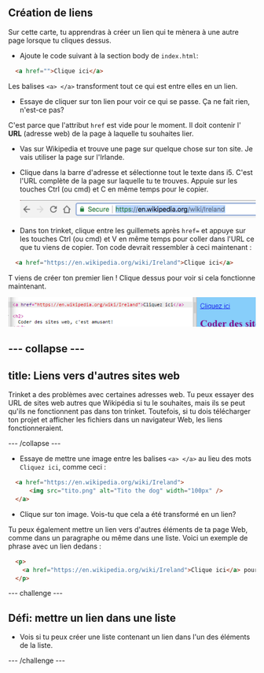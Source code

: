 ## Création de liens

Sur cette carte, tu apprendras à créer un lien qui te mènera à une autre page lorsque tu cliques dessus.

- Ajoute le code suivant à la section body de `index.html`:

```html
  <a href="">Clique ici</a>
```

Les balises `<a> </a>` transforment tout ce qui est entre elles en un lien.

- Essaye de cliquer sur ton lien pour voir ce qui se passe. Ça ne fait rien, n'est-ce pas?

C'est parce que l'attribut `href` est vide pour le moment. Il doit contenir l' **URL** (adresse web) de la page à laquelle tu souhaites lier.

- Vas sur Wikipedia et trouve une page sur quelque chose sur ton site. Je vais utiliser la page sur l'Irlande.

- Clique dans la barre d'adresse et sélectionne tout le texte dans i5. C'est l'URL complète de la page sur laquelle tu te trouves. Appuie sur les touches <kdb>Ctrl</kdb> (ou <kdb>cmd</kdb>) et <kdb>C</kdb> en même temps pour le copier.
    
    ![URL dans la barre d'adresse](images/AddressBarURL.png)

- Dans ton trinket, clique entre les guillemets après `href=` et appuye sur les touches <kdb>Ctrl</kdb> (ou <kdb>cmd</kdb>) et <kdb>V</kdb> en même temps pour coller dans l'URL ce que tu viens de copier. Ton code devrait ressembler à ceci maintenant :

```html
  <a href="https://en.wikipedia.org/wiki/Ireland">Clique ici</a>
```

T viens de créer ton premier lien ! Clique dessus pour voir si cela fonctionne maintenant.

![Balise de lien](images/egLinkTagWithURL.png)

## \--- collapse \---

## title: Liens vers d'autres sites web

Trinket a des problèmes avec certaines adresses web. Tu peux essayer des URL de sites web autres que Wikipédia si tu le souhaites, mais ils se peut qu'ils ne fonctionnent pas dans ton trinket. Toutefois, si tu dois télécharger ton projet et afficher les fichiers dans un navigateur Web, les liens fonctionneraient.

\--- /collapse \---

- Essaye de mettre une image entre les balises `<a> </a>` au lieu des mots `Cliquez ici`, comme ceci :

```html
  <a href="https://en.wikipedia.org/wiki/Ireland">
      <img src="tito.png" alt="Tito the dog" width="100px" />
  </a>
```

- Clique sur ton image. Vois-tu que cela a été transformé en un lien?

Tu peux également mettre un lien vers d'autres éléments de ta page Web, comme dans un paragraphe ou même dans une liste. Voici un exemple de phrase avec un lien dedans :

```html
  <p>
    <a href="https://en.wikipedia.org/wiki/Ireland">Clique ici</a> pour lire la page Wikipédia!
  </p>
```

\--- challenge \---

## Défi: mettre un lien dans une liste

- Vois si tu peux créer une liste contenant un lien dans l'un des éléments de la liste.

\--- /challenge \---
